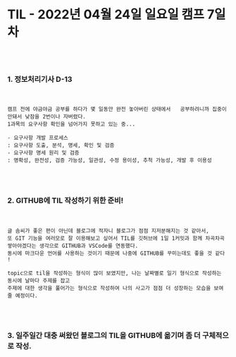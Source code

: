 # TIL - 2022년 04월 24일 일요일 캠프 7일차
<br>
<br>

### 1. 정보처리기사 D-13
<br>

    캠프 전에 야금야금 공부를 하다가 몇 일동안 완전 놓아버린 상태에서   공부하려니까 집중이 안돼서 낮잠을 2번이나 자버렸다.  
    1과목의 요구사항 확인을 넘어가지 못하고 있는 중...  

    - 요구사항 개발 프로세스   
    : 요구사항 도출, 분석, 명세, 확인 및 검증
    - 요구사항 명세 원리 및 검증   
    : 명확성, 완전성, 검증 가능성, 일관성, 수정 용이성, 추척 가능성, 개발 후 이용성  
<br>
<br>

### 2. GITHUB에 TIL 작성하기 위한 준비!  
<br>

    글 솜씨가 좋은 편이 아닌데 블로그에 적자니 블로그가 점점 지저분해지는 것 같아서,  
    또 GIT 기능을 여러모로 잘 이용해보고 싶어서 TIL를 깃허브에 1일 1커밋과 함께 차곡차곡 쌓아야겠다는 생각으로 GITHUB과 VSCode를 연동했다.   
    동시에 마크다운 언어를 사용하는 것이기 때문에 나중에 GITHUB를 꾸미는데도 좋을 것 같다 !

    topic으로 til을 작성하는 형식이 많이 보였지만, 나는 날짜별로 일기 형식으로 작성하는 동시에 날마다 주제를 잡고  
    주제에 대한 생각을 풀어가는 형식으로 작성하여 나의 사고가 점점 더 성장하는 모습을 보여 줄 예정이다. 
<br>
<br>

### 3. 일주일간 대충 써왔던 블로그의 TIL을 GITHUB에 옮기며 좀 더 구체적으로 작성.  
    
